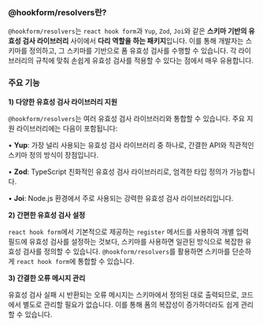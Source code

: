 ### @hookform/resolvers란?

`@hookform/resolvers`는 `react hook form`과 `Yup`, `Zod`, `Joi`와 같은 **스키마 기반의 유효성 검사 라이브러리** 사이에서 **다리 역할을 하는 패키지**입니다. 이를 통해 개발자는 스키마를 정의하고, 그 스키마를 기반으로 폼 유효성 검사를 수행할 수 있습니다. 각 라이브러리의 규칙에 맞춰 손쉽게 유효성 검사를 적용할 수 있다는 점에서 매우 유용합니다.

### 주요 기능

**1) 다양한 유효성 검사 라이브러리 지원**

`@hookform/resolvers`는 여러 유효성 검사 라이브러리와 통합할 수 있습니다. 주요 지원 라이브러리에는 다음이 포함됩니다:

• **Yup**: 가장 널리 사용되는 유효성 검사 라이브러리 중 하나로, 간결한 API와 직관적인 스키마 정의 방식이 장점입니다.

• **Zod**: TypeScript 친화적인 유효성 검사 라이브러리로, 엄격한 타입 정의가 가능합니다.

• **Joi**: Node.js 환경에서 주로 사용되는 강력한 유효성 검사 라이브러리입니다.

**2) 간편한 유효성 검사 설정**

`react hook form`에서 기본적으로 제공하는 `register` 메서드를 사용하여 개별 입력 필드에 유효성 검사를 설정하는 것보다, 스키마를 사용하면 일관된 방식으로 복잡한 유효성 검사를 정의할 수 있습니다. `@hookform/resolvers`를 활용하면 스키마를 단순하게 `react hook form`에 통합할 수 있습니다.

**3) 간결한 오류 메시지 관리**

유효성 검사 실패 시 반환되는 오류 메시지는 스키마에서 정의된 대로 출력되므로, 코드에서 별도로 관리할 필요가 없습니다. 이를 통해 폼의 복잡성이 증가하더라도 쉽게 관리할 수 있습니다.
